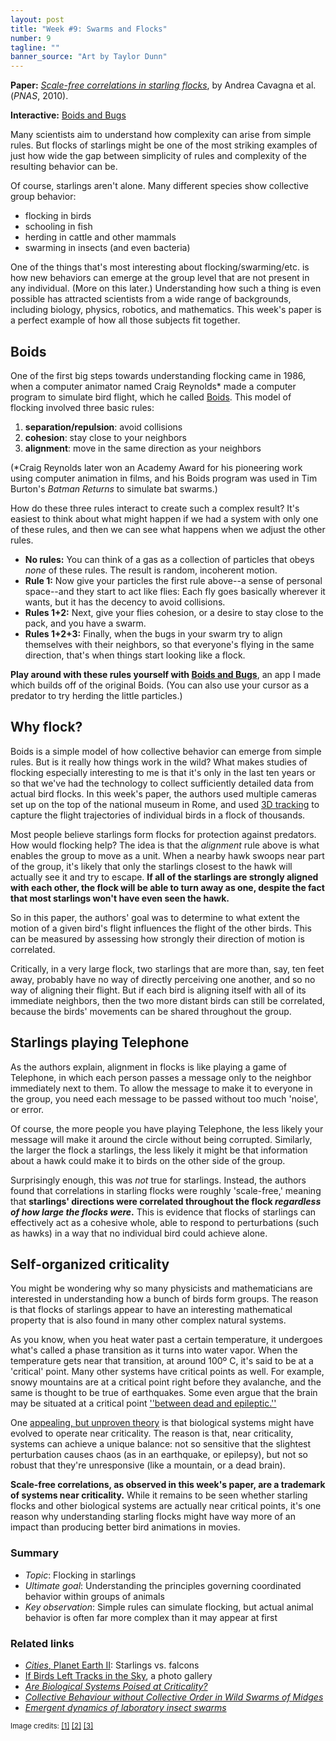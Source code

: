 ```yaml
---
layout: post
title: "Week #9: Swarms and Flocks"
number: 9
tagline: ""
banner_source: "Art by Taylor Dunn"
---
```

<!-- Goal: 1000 words -->

__Paper:__ [_Scale-free correlations in starling flocks_](http://www.pnas.org/content/107/26/11865), by Andrea Cavagna et al. (_PNAS_, 2010).

__Interactive:__ [Boids and Bugs](https://mobeets.github.io/boids-and-bugs/)

Many scientists aim to understand how complexity can arise from simple rules. But flocks of starlings might be one of the most striking examples of just how wide the gap between simplicity of rules and complexity of the resulting behavior can be.

Of course, starlings aren't alone. Many different species show collective group behavior:

- flocking in birds
- schooling in fish
- herding in cattle and other mammals
- swarming in insects (and even bacteria)

One of the things that's most interesting about flocking/swarming/etc. is how new behaviors can emerge at the group level that are not present in any individual. (More on this later.) Understanding how such a thing is even possible has attracted scientists from a wide range of backgrounds, including biology, physics, robotics, and mathematics. This week's paper is a perfect example of how all those subjects fit together.

## Boids

One of the first big steps towards understanding flocking came in 1986, when a computer animator named Craig Reynolds* made a computer program to simulate bird flight, which he called [Boids](https://www.red3d.com/cwr/boids/). This model of flocking involved three basic rules:

1. __separation/repulsion__: avoid collisions
2. __cohesion__: stay close to your neighbors
3. __alignment__: move in the same direction as your neighbors

(*Craig Reynolds later won an Academy Award for his pioneering work using computer animation in films, and his Boids program was used in Tim Burton's _Batman Returns_ to simulate bat swarms.)

How do these three rules interact to create such a complex result? It's easiest to think about what might happen if we had a system with only one of these rules, and then we can see what happens when we adjust the other rules.

- __No rules:__ You can think of a gas as a collection of particles that obeys _none_ of these rules. The result is random, incoherent motion.
- __Rule 1:__ Now give your particles the first rule above--a sense of personal space--and they start to act like flies: Each fly goes basically wherever it wants, but it has the decency to avoid collisions.
- __Rules 1+2:__ Next, give your flies cohesion, or a desire to stay close to the pack, and you have a swarm.
- __Rules 1+2+3:__ Finally, when the bugs in your swarm try to align themselves with their neighbors, so that everyone's flying in the same direction, that's when things start looking like a flock.

__Play around with these rules yourself with [Boids and Bugs](https://mobeets.github.io/boids-and-bugs/)__, an app I made which builds off of the original Boids. (You can also use your cursor as a predator to try herding the little particles.)

## Why flock?

Boids is a simple model of how collective behavior can emerge from simple rules. But is it really how things work in the wild? What makes studies of flocking especially interesting to me is that it's only in the last ten years or so that we've had the technology to collect sufficiently detailed data from actual bird flocks. In this week's paper, the authors used multiple cameras set up on the top of the national museum in Rome, and used [3D tracking](https://www.isc.cnr.it/research/topics/physical-biology/biological-systems/starflag-a-project-on-collective-animal-behaviour/) to capture the flight trajectories of individual birds in a flock of thousands.

Most people believe starlings form flocks for protection against predators. How would flocking help? The idea is that the _alignment_ rule above is what enables the group to move as a unit. When a nearby hawk swoops near part of the group, it's likely that only the starlings closest to the hawk will actually see it and try to escape. __If all of the starlings are strongly aligned with each other, the flock will be able to turn away as one, despite the fact that most starlings won't have even seen the hawk.__

So in this paper, the authors' goal was to determine to what extent the motion of a given bird's flight influences the flight of the other birds. This can be measured by assessing how strongly their direction of motion is correlated.

Critically, in a very large flock, two starlings that are more than, say, ten feet away, probably have no way of directly perceiving one another, and so no way of aligning their flight. But if each bird is aligning itself with all of its immediate neighbors, then the two more distant birds can still be correlated, because the birds' movements can be shared throughout the group.

## Starlings playing Telephone

As the authors explain, alignment in flocks is like playing a game of Telephone, in which each person passes a message only to the neighbor immediately next to them. To allow the message to make it to everyone in the group, you need each message to be passed without too much 'noise', or error.

Of course, the more people you have playing Telephone, the less likely your message will make it around the circle without being corrupted. Similarly, the larger the flock a starlings, the less likely it might be that information about a hawk could make it to birds on the other side of the group.

Surprisingly enough, this was _not_ true for starlings. Instead, the authors found that correlations in starling flocks were roughly 'scale-free,' meaning that __starlings' directions were correlated throughout the flock _regardless of how large the flocks were_.__ This is evidence that flocks of starlings can effectively act as a cohesive whole, able to respond to perturbations (such as hawks) in a way that no individual bird could achieve alone.

## Self-organized criticality

You might be wondering why so many physicists and mathematicians are interested in understanding how a bunch of birds form groups. The reason is that flocks of starlings appear to have an interesting mathematical property that is also found in many other complex natural systems.

As you know, when you heat water past a certain temperature, it undergoes what's called a phase transition as it turns into water vapor. When the temperature gets near that transition, at around 100º C, it's said to be at a 'critical' point. Many other systems have critical points as well. For example, snowy mountains are at a critical point right before they avalanche, and the same is thought to be true of earthquakes. Some even argue that the brain may be situated at a critical point [''between dead and epileptic.''](https://link.springer.com/article/10.1007/s10955-011-0229-4)

One [appealing, but unproven theory](https://journals.aps.org/rmp/abstract/10.1103/RevModPhys.90.031001) is that biological systems might have evolved to operate near criticality. The reason is that, near criticality, systems can achieve a unique balance: not so sensitive that the slightest perturbation causes chaos (as in an earthquake, or epilepsy), but not so robust that they're unresponsive (like a mountain, or a dead brain).

__Scale-free correlations, as observed in this week's paper, are a trademark of systems near criticality.__ While it remains to be seen whether starling flocks and other biological systems are actually near critical points, it's one reason why understanding starling flocks might have way more of an impact than producing better bird animations in movies.

### Summary

- _Topic_: Flocking in starlings
- _Ultimate goal_: Understanding the principles governing coordinated behavior within groups of animals
- _Key observation_: Simple rules can simulate flocking, but actual animal behavior is often far more complex than it may appear at first

### Related links
- [_Cities_, Planet Earth II](https://www.youtube.com/watch?v=3w90X92pDSs): Starlings vs. falcons
- [If Birds Left Tracks in the Sky](https://www.nationalgeographic.com/magazine/2018/01/photo-journal-birds-paths-migration-starling/), a photo gallery
- [_Are Biological Systems Poised at Criticality?_](https://link.springer.com/article/10.1007/s10955-011-0229-4)
- [_Collective Behaviour without Collective Order in Wild Swarms of Midges_](https://journals.plos.org/ploscompbiol/article?id=10.1371/journal.pcbi.1003697)
- [_Emergent dynamics of laboratory insect swarms_](https://www.nature.com/articles/srep01073)

<!-- - [Talk from Neurips](https://www.facebook.com/nipsfoundation/videos/480969442428608/): You can chop up one species of worm into 200+ pieces and they'll each develop into a brand new worm -->

<small>Image credits: [[1]](https://commons.wikimedia.org/w/index.php?curid=57309987) [[2]](https://musicalbionics.wordpress.com/2010/05/09/interior-design-music-for-the-bionic-ear/) [[3]](https://www.upmc.com/media/media-kit/bci/images)</small>
